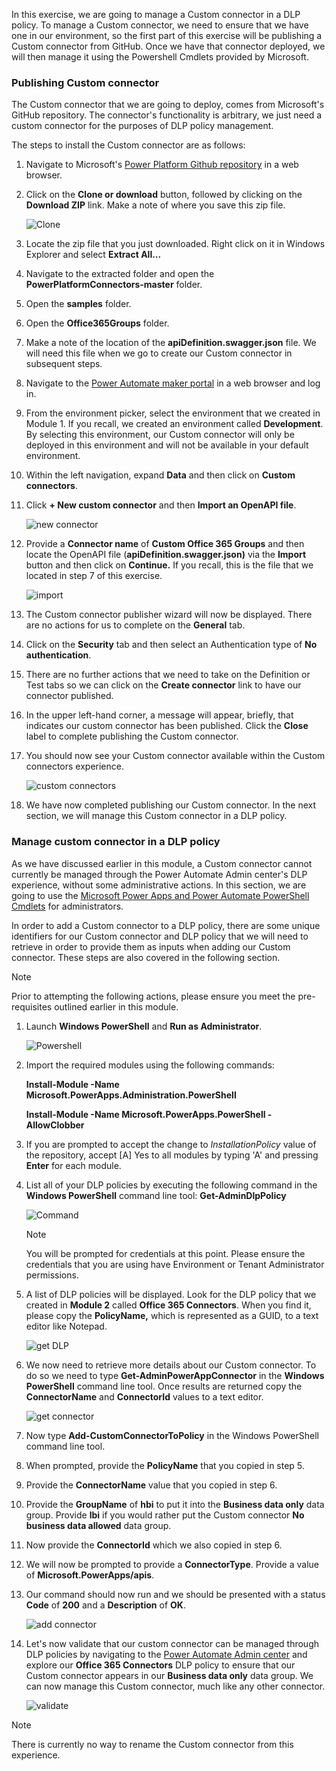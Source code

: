 In this exercise, we are going to manage a Custom connector in a DLP
policy. To manage a Custom connector, we need to ensure that we have one
in our environment, so the first part of this exercise will be
publishing a Custom connector from GitHub. Once we have that connector
deployed, we will then manage it using the Powershell Cmdlets provided
by Microsoft.

### Publishing Custom connector

The Custom connector that we are going to deploy, comes from Microsoft's
GitHub repository. The connector's functionality is arbitrary, we just
need a custom connector for the purposes of DLP policy management.

The steps to install the Custom connector are as follows:

1.  Navigate to Microsoft's [Power Platform Github repository](https://github.com/microsoft/PowerPlatformConnectors/?azure-portal=true) in a web browser.

2.  Click on the **Clone or download** button, followed by clicking on the **Download ZIP** link. Make a note of where you save this zip file.

    ![Clone](../media/8-clone.png)

3.  Locate the zip file that you just downloaded. Right click on it in Windows Explorer and select **Extract All...**

4.  Navigate to the extracted folder and open the **PowerPlatformConnectors-master** folder.

5.  Open the **samples** folder.

6.  Open the **Office365Groups** folder.

7.  Make a note of the location of the **apiDefinition.swagger.json** file. We will need this file when we go to create our Custom connector in subsequent steps.

8.  Navigate to the [Power Automate maker portal](https://flow.microsoft.com/?azure-portal=true) in a web browser and log in.

9.  From the environment picker, select the environment that we created in Module 1. If you recall, we created an environment called **Development**. By selecting this environment, our Custom connector will only be deployed in this environment and will not be available in your default environment.

10. Within the left navigation, expand **Data** and then click on **Custom connectors**.

11. Click **+ New custom connector** and then **Import an OpenAPI file**.

    ![new connector](../media/9-new-connector.png)

12. Provide a **Connector name** of **Custom Office 365 Groups** and then locate the OpenAPI file (**apiDefinition.swagger.json)** via the **Import** button and then click on **Continue.** If you recall, this is the file that we located in step 7 of this exercise.

    ![import](../media/10-import.png)

13. The Custom connector publisher wizard will now be displayed. There are no actions for us to complete on the **General** tab.

14. Click on the **Security** tab and then select an Authentication type of **No authentication**.

15. There are no further actions that we need to take on the Definition or Test tabs so we can click on the **Create connector** link to have our connector published.

16. In the upper left-hand corner, a message will appear, briefly, that indicates our custom connector has been published. Click the **Close** label to complete publishing the Custom connector.

17. You should now see your Custom connector available within the Custom connectors experience.

    ![custom connectors](../media/11-custom-connectors.png)

18. We have now completed publishing our Custom connector. In the next section, we will manage this Custom connector in a DLP policy.

### Manage custom connector in a DLP policy

As we have discussed earlier in this module, a Custom connector cannot currently be managed through the Power Automate Admin center's DLP experience, without some administrative actions. In this section, we are going to use the [Microsoft Power Apps and Power Automate PowerShell Cmdlets](https://docs.microsoft.com/power-platform/admin/powerapps-powershell/?azure-portal=true) for administrators.

In order to add a Custom connector to a DLP policy, there are some
unique identifiers for our Custom connector and DLP policy that we will
need to retrieve in order to provide them as inputs when adding our
Custom connector. These steps are also covered in the following section.

> [!NOTE]
> Prior to attempting the following actions, please ensure you meet the pre-requisites outlined earlier in this module.

1.  Launch **Windows PowerShell** and **Run as Administrator**.

    ![Powershell](../media/12-powershell.png)

2.  Import the required modules using the following commands:

    **Install-Module -Name Microsoft.PowerApps.Administration.PowerShell**

    **Install-Module -Name Microsoft.PowerApps.PowerShell -AllowClobber**

3.  If you are prompted to accept the change to *InstallationPolicy* value of the repository, accept [A] Yes to all modules by typing 'A' and pressing **Enter** for each module.

4.  List all of your DLP policies by executing the following command in the **Windows PowerShell** command line tool: **Get-AdminDlpPolicy**

    ![Command](../media/12a-command.png)

	> [!NOTE]
	> You will be prompted for credentials at this point. Please ensure the credentials that you are using have Environment or Tenant Administrator permissions.

5.  A list of DLP policies will be displayed. Look for the DLP policy that we created in **Module 2** called **Office 365 Connectors**. When you find it, please copy the **PolicyName,** which is represented as a GUID, to a text editor like Notepad.

    ![get DLP](../media/13-get-dlp.png)

6.  We now need to retrieve more details about our Custom connector. To do so we need to type **Get-AdminPowerAppConnector** in the **Windows PowerShell** command line tool. Once results are returned copy the **ConnectorName** and **ConnectorId** values to a text editor.

    ![get connector](../media/14-get-connector.png)

7.  Now type **Add-CustomConnectorToPolicy** in the Windows PowerShell command line tool.

8.  When prompted, provide the **PolicyName** that you copied in step 5.

9.  Provide the **ConnectorName** value that you copied in step 6.

10. Provide the **GroupName** of **hbi** to put it into the **Business data only** data group. Provide **lbi** if you would rather put the Custom connector **No business data allowed** data group.

11. Now provide the **ConnectorId** which we also copied in step 6.

12. We will now be prompted to provide a **ConnectorType**. Provide a value of **Microsoft.PowerApps/apis**.

13. Our command should now run and we should be presented with a status **Code** of **200** and a **Description** of **OK**.

    ![add connector](../media/15-add-connector.png)

14. Let's now validate that our custom connector can be managed through DLP policies by navigating to the [Power Automate Admin center](https://admin.flow.microsoft.com/apiPolicies/?azure-portal=true) and explore our **Office 365 Connectors** DLP policy to ensure that our Custom connector appears in our **Business data only** data group. We can now manage this Custom connector, much like any other connector.

	![validate](../media/16-validate.png)

> [!NOTE]
> There is currently no way to rename the Custom connector from this experience.

